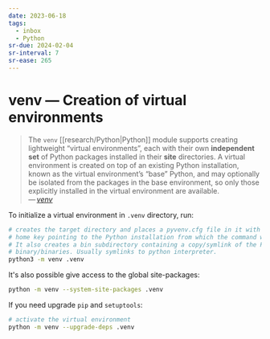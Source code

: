 ```yaml
---
date: 2023-06-18
tags:
  - inbox
  - Python
sr-due: 2024-02-04
sr-interval: 7
sr-ease: 265
---
```


# venv — Creation of virtual environments

> The `venv` [[research/Python|Python]] module supports creating lightweight
> “virtual environments”, each with their own **independent set** of Python
> packages installed in their **site** directories. A virtual environment is
> created on top of an existing Python installation, known as the virtual
> environment’s “base” Python, and may optionally be isolated from the packages
> in the base environment, so only those explicitly installed in the virtual
> environment are available.\
> — <cite>[venv](https://docs.python.org/3/library/venv.html)</cite>

To initialize a virtual environment in `.venv` directory, run:

```sh
# creates the target directory and places a pyvenv.cfg file in it with a
# home key pointing to the Python installation from which the command was run
# It also creates a bin subdirectory containing a copy/symlink of the Python
# binary/binaries. Usually symlinks to python interpreter.
python3 -m venv .venv
```

It's also possible give access to the global site-packages:

```sh
python -m venv --system-site-packages .venv
```

If you need upgrade `pip` and `setuptools`:

```sh
# activate the virtual environment
python -m venv --upgrade-deps .venv
```
